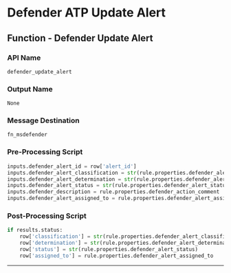 <!--
    DO NOT MANUALLY EDIT THIS FILE
    THIS FILE IS AUTOMATICALLY GENERATED WITH resilient-circuits codegen
-->

# Defender ATP Update Alert

## Function - Defender Update Alert

### API Name
`defender_update_alert`

### Output Name
`None`

### Message Destination
`fn_msdefender`

### Pre-Processing Script
```python
inputs.defender_alert_id = row['alert_id']
inputs.defender_alert_classification = str(rule.properties.defender_alert_classification)
inputs.defender_alert_determination = str(rule.properties.defender_alert_determination)
inputs.defender_alert_status = str(rule.properties.defender_alert_status)
inputs.defender_description = rule.properties.defender_action_comment
inputs.defender_alert_assigned_to = rule.properties.defender_alert_assigned_to
```

### Post-Processing Script
```python
if results.status:
    row['classification'] = str(rule.properties.defender_alert_classification)
    row['determination'] = str(rule.properties.defender_alert_determination)
    row['status'] = str(rule.properties.defender_alert_status)
    row['assigned_to'] = rule.properties.defender_alert_assigned_to

```

---

